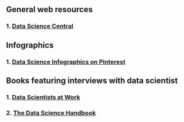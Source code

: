 ## General web resources
### 1. [Data Science Central](http://www.datasciencecentral.com/)

## Infographics
### 1. [Data Science Infographics on Pinterest](https://www.pinterest.com/elizabethaustic/data-scientist-infographics/)

## Books featuring interviews with data scientist
### 1. [Data Scientists at Work](https://www.amazon.com/Data-Scientists-Work-Sebastian-Gutierrez/dp/1430265981) 
### 2. [The Data Science Handbook](https://www.amazon.com/Data-Science-Handbook-Insights-Scientists/dp/0692434879/ref=sr_1_2?s=books&ie=UTF8&qid=1492321697&sr=1-2&keywords=The+data+science+handbook)
